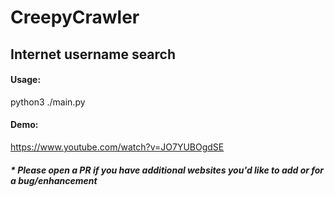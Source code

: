 # CreepyCrawler
## Internet username search

#### Usage:
python3 ./main.py

#### Demo:
https://www.youtube.com/watch?v=JO7YUBOgdSE

##### * Please open a PR if you have additional websites you'd like to add or for a bug/enhancement 
